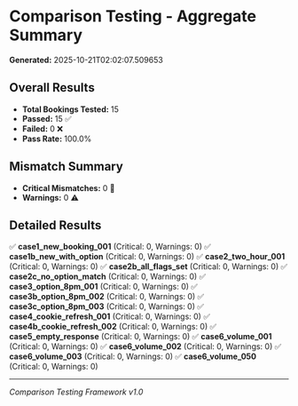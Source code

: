 # Comparison Testing - Aggregate Summary
**Generated:** 2025-10-21T02:02:07.509653

## Overall Results
- **Total Bookings Tested:** 15
- **Passed:** 15 ✅
- **Failed:** 0 ❌
- **Pass Rate:** 100.0%

## Mismatch Summary
- **Critical Mismatches:** 0 🚨
- **Warnings:** 0 ⚠️

## Detailed Results

✅ **case1_new_booking_001** (Critical: 0, Warnings: 0)
✅ **case1b_new_with_option** (Critical: 0, Warnings: 0)
✅ **case2_two_hour_001** (Critical: 0, Warnings: 0)
✅ **case2b_all_flags_set** (Critical: 0, Warnings: 0)
✅ **case2c_no_option_match** (Critical: 0, Warnings: 0)
✅ **case3_option_8pm_001** (Critical: 0, Warnings: 0)
✅ **case3b_option_8pm_002** (Critical: 0, Warnings: 0)
✅ **case3c_option_8pm_003** (Critical: 0, Warnings: 0)
✅ **case4_cookie_refresh_001** (Critical: 0, Warnings: 0)
✅ **case4b_cookie_refresh_002** (Critical: 0, Warnings: 0)
✅ **case5_empty_response** (Critical: 0, Warnings: 0)
✅ **case6_volume_001** (Critical: 0, Warnings: 0)
✅ **case6_volume_002** (Critical: 0, Warnings: 0)
✅ **case6_volume_003** (Critical: 0, Warnings: 0)
✅ **case6_volume_050** (Critical: 0, Warnings: 0)

---
*Comparison Testing Framework v1.0*